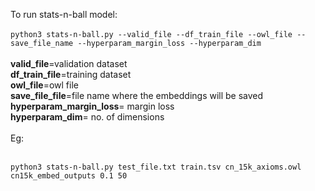 To run stats-n-ball model: <br />
<br />
```python3 stats-n-ball.py --valid_file --df_train_file --owl_file --save_file_name --hyperparam_margin_loss --hyperparam_dim```
<br />
<br />
**valid_file**=validation dataset <br />
**df_train_file**=training dataset <br />
**owl_file**=owl file <br />
**save_file_file**=file name where the embeddings will be saved <br />
**hyperparam_margin_loss**= margin loss <br />
**hyperparam_dim**= no. of dimensions <br />
<br />
Eg:
<br />
<br />


```python3 stats-n-ball.py test_file.txt train.tsv cn_15k_axioms.owl cn15k_embed_outputs 0.1 50```
